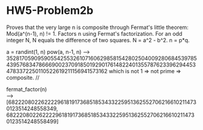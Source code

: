 HW5-Problem2b
=============
Proves that the very large n is composite through Fermat's little theorem: Mod(a^(n-1), n) != 1.
Factors n using Fermat's factorization. For an odd integer N, N equals the difference of two squares. N = a^2 - b^2. n = p*q.


a = randint(1, n)
pow(a, n-1, n)
-->  3528170590959055425532610716062985815428025040092806845397854395768347866690023709185019290176148224013557876233962944534783372250110522619211156941573162
which is not 1 => not prime => composite. //


fermat_factor(n)  
-->  [68222080226222296181917368518534332259513625527062166102114730123514248558349, 68222080226222296181917368518534332259513625527062166102114730123514248558499]
